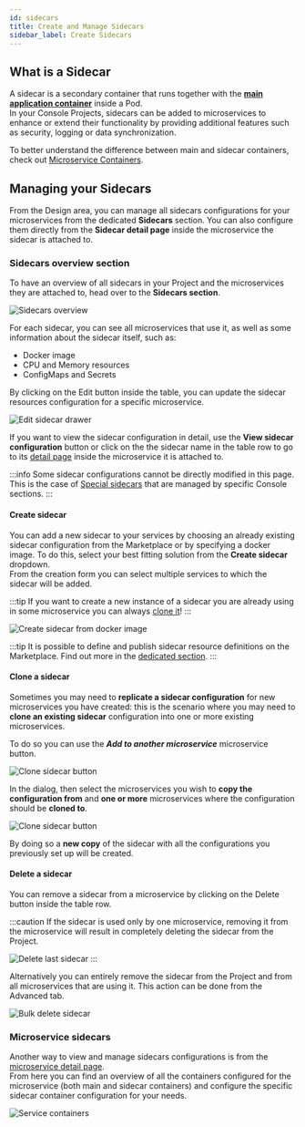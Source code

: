 ```yaml
---
id: sidecars
title: Create and Manage Sidecars
sidebar_label: Create Sidecars
---
```


## What is a Sidecar

A sidecar is a secondary container that runs together with the [**main application container**](/products/console/api-console/api-design/microservice-containers.md#main-container) inside a Pod.  
In your Console Projects, sidecars can be added to microservices to enhance or extend their functionality by providing additional features such as security, logging or data synchronization.

To better understand the difference between main and sidecar containers, check out [Microservice Containers](/products/console/api-console/api-design/microservice-containers.md).

## Managing your Sidecars

From the Design area, you can manage all sidecars configurations for your microservices from the dedicated **Sidecars** section.
You can also configure them directly from the **Sidecar detail page** inside the microservice the sidecar is attached to.

### Sidecars overview section

To have an overview of all sidecars in your Project and the microservices they are attached to, head over to the **Sidecars section**.  

![Sidecars overview](img/sidecars-overview.png)

For each sidecar, you can see all microservices that use it, as well as some information about the sidecar itself, such as:

- Docker image
- CPU and Memory resources
- ConfigMaps and Secrets

By clicking on the Edit button inside the table, you can update the sidecar resources configuration for a specific microservice.

![Edit sidecar drawer](img/edit-sidecar-drawer.png)

If you want to view the sidecar configuration in detail, use the **View sidecar configuration** button or click on the the sidecar
name in the table row to go to its [detail page](/products/console/api-console/api-design/microservice-containers.md#sidecar-detail) inside the microservice it is attached to.

:::info
Some sidecar configurations cannot be directly modified in this page.
This is the case of [Special sidecars](/products/console/api-console/api-design/microservice-containers.md#special-sidecars) that are managed by specific Console sections.
:::

#### Create sidecar

You can add a new sidecar to your services by choosing an already existing sidecar configuration from the Marketplace or by specifying a docker image.
To do this, select your best fitting solution from the **Create sidecar** dropdown.  
From the creation form you can select multiple services to which the sidecar will be added.

:::tip
If you want to create a new instance of a sidecar you are already using in some microservice you can always [clone it](#clone-a-sidecar)!
:::

![Create sidecar from docker image](img/create-sidecar.png)

:::tip
It is possible to define and publish sidecar resource definitions on the Marketplace.
Find out more in the [dedicated section](/products/software-catalog/items-management/overview.md).
:::

#### Clone a sidecar

Sometimes you may need to **replicate a sidecar configuration** for new microservices you have created:
this is the scenario where you may need to **clone an existing sidecar** configuration into one or more existing microservices.

To do so you can use the **_Add to another microservice_** microservice button.

![Clone sidecar button](img/clone-sidecar-button.png)

In the dialog, then select the microservices you wish to **copy the configuration from** and **one or more** microservices where the configuration
should be **cloned to**.

<div style={{display: 'flex', justifyContent: 'center'}}>
  <div style={{display: 'flex', width: '500px'}}>

![Clone sidecar button](img/clone-sidecar-modal.png)

  </div>
</div>

By doing so a **new copy** of the sidecar with all the configurations you previously set up will be created.

#### Delete a sidecar

You can remove a sidecar from a microservice by clicking on the Delete button inside the table row.  

:::caution
If the sidecar is used only by one microservice, removing it from the microservice will result in completely deleting the sidecar from the Project.

![Delete last sidecar](img/delete-last-sidecar.png)
:::

Alternatively you can entirely remove the sidecar from the Project and from all microservices that are using it. This action can be done from the Advanced tab.

![Bulk delete sidecar](img/bulk-delete-sidecar.png)

### Microservice sidecars

Another way to view and manage sidecars configurations is from the [microservice detail page](/products/console/api-console/api-design/microservice-containers.md).  
From here you can find an overview of all the containers configured for the microservice (both main and sidecar containers) and configure the specific sidecar container configuration for your needs.

![Service containers](img/service-containers.png)
